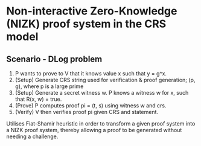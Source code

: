 # Non-interactive Zero-Knowledge (NIZK) proof system in the CRS model
## Scenario - DLog problem
1) P wants to prove to V that it knows value x such that y = g^x.
2) (Setup) Generate CRS string used for verification & proof generation; (p, g), where p is a large prime
3) (Setup) Generate a secret witness w. P knows a witness w for x, such that R(x, w) = true.
4) (Prove) P computes proof pi = (t, s) using witness w and crs.
5) (Verify) V then verifies proof pi given CRS and statement.

Utilises Fiat-Shamir heuristic in order to transform a given proof system into a NIZK proof system, thereby allowing a proof to be generated without needing a challenge.
